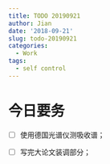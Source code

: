 ```yaml
---
title: TODO 20190921
author: Jian
date: '2018-09-21'
slug: todo-20190921
categories:
  - Work
tags:
  - self control
---
```

# 今日要务

- [ ] 使用德国光谱仪测吸收谱；
- [ ] 写完大论文装调部分；


